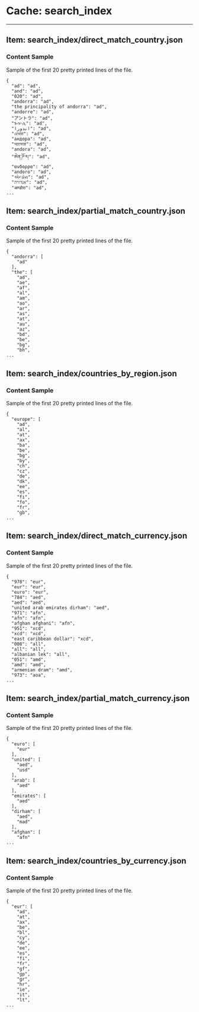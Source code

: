 # Cache: search_index

---

## Item: search_index/direct_match_country.json

### Content Sample
Sample of the first 20 pretty printed lines of the file.

```
{
  "ad": "ad",
  "and": "ad",
  "020": "ad",
  "andorra": "ad",
  "the principality of andorra": "ad",
  "andorre": "ad",
  "アントラ": "ad",
  "ጐን፦ሲ": "ad",
  "اندورا": "ad",
  "এণ্ডোরা": "ad",
  "андора": "ad",
  "অ্যান্ডোরা": "ad",
  "andora": "ad",
  "ཨེན་ཌོ་ར།": "ad",
  "ανδορρα": "ad",
  "andoro": "ad",
  "એન્ડોરા": "ad",
  "אנדורה": "ad",
  "अण्डोरा": "ad",
...
```

## Item: search_index/partial_match_country.json

### Content Sample
Sample of the first 20 pretty printed lines of the file.

```
{
  "andorra": [
    "ad"
  ],
  "the": [
    "ad",
    "ae",
    "af",
    "al",
    "am",
    "ao",
    "ar",
    "as",
    "at",
    "au",
    "az",
    "bd",
    "be",
    "bg",
    "bh",
...
```

## Item: search_index/countries_by_region.json

### Content Sample
Sample of the first 20 pretty printed lines of the file.

```
{
  "europe": [
    "ad",
    "al",
    "at",
    "ax",
    "ba",
    "be",
    "bg",
    "by",
    "ch",
    "cz",
    "de",
    "dk",
    "ee",
    "es",
    "fi",
    "fo",
    "fr",
    "gb",
...
```

## Item: search_index/direct_match_currency.json

### Content Sample
Sample of the first 20 pretty printed lines of the file.

```
{
  "978": "eur",
  "eur": "eur",
  "euro": "eur",
  "784": "aed",
  "aed": "aed",
  "united arab emirates dirham": "aed",
  "971": "afn",
  "afn": "afn",
  "afghan afghani": "afn",
  "951": "xcd",
  "xcd": "xcd",
  "east caribbean dollar": "xcd",
  "008": "all",
  "all": "all",
  "albanian lek": "all",
  "051": "amd",
  "amd": "amd",
  "armenian dram": "amd",
  "973": "aoa",
...
```

## Item: search_index/partial_match_currency.json

### Content Sample
Sample of the first 20 pretty printed lines of the file.

```
{
  "euro": [
    "eur"
  ],
  "united": [
    "aed",
    "usd"
  ],
  "arab": [
    "aed"
  ],
  "emirates": [
    "aed"
  ],
  "dirham": [
    "aed",
    "mad"
  ],
  "afghan": [
    "afn"
...
```

## Item: search_index/countries_by_currency.json

### Content Sample
Sample of the first 20 pretty printed lines of the file.

```
{
  "eur": [
    "ad",
    "at",
    "ax",
    "be",
    "bl",
    "cy",
    "de",
    "ee",
    "es",
    "fi",
    "fr",
    "gf",
    "gp",
    "gr",
    "hr",
    "ie",
    "it",
    "lt",
...
```
